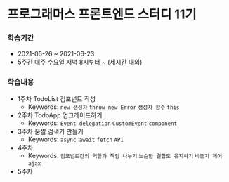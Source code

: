 # 프로그래머스 프론트엔드 스터디 11기

### 학습기간 

- 2021-05-26 ~ 2021-06-23 
- 5주간 매주 수요일 저녁 8시부터 ~ (세시간 내외)

### 학습내용

- 1주차 TodoList 컴포넌트 작성
    - Keywords: `new 생성자` `throw new Error` `생성자 함수` `this`
- 2주차 TodoApp 업그레이드하기
    - Keywords: `Event delegation` `CustomEvent` `component`
- 3주차 움짤 검색기 만들기
    - Keywords: `async await` `fetch` `API`
- 4주차
    - Keywords: `컴포넌트간의 역할과 책임 나누기` `느슨한 결합도 유지하기` `비동기 제어` `ajax`
- 5주차
